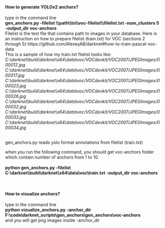 <h4>How to generate YOLOv2 anchors?</h4>
type in the command line <br />
<strong>gen_anchors.py -filelist   \\path\\to\\voc-filelist\\filelist.txt   -num_clusters  5   -output_dir voc-anchors </strong>
<br />
Filelist is the text file that contains path to images in your database.
Here is an instruction on how to prepare filelist (train.txt) for VOC (sections 2 through 5) https://github.com/AlexeyAB/darknet#how-to-train-pascal-voc-data
<br />
This is a sample of how my train.txt filelist looks like:
<br />

<i>
C:\darknet\build\darknet\x64\data\voc/VOCdevkit/VOC2007/JPEGImages/000012.jpg
C:\darknet\build\darknet\x64\data\voc/VOCdevkit/VOC2007/JPEGImages/000017.jpg
C:\darknet\build\darknet\x64\data\voc/VOCdevkit/VOC2007/JPEGImages/000023.jpg
C:\darknet\build\darknet\x64\data\voc/VOCdevkit/VOC2007/JPEGImages/000026.jpg
C:\darknet\build\darknet\x64\data\voc/VOCdevkit/VOC2007/JPEGImages/000032.jpg
C:\darknet\build\darknet\x64\data\voc/VOCdevkit/VOC2007/JPEGImages/000033.jpg
C:\darknet\build\darknet\x64\data\voc/VOCdevkit/VOC2007/JPEGImages/000034.jpg
</i><br /><br />



gen_anchors.py reads yolo format annotations from filelist (train.txt) <br />


when you run the following command, you should get voc-anchors folder which contain number of anchors from 1 to 10.  
<br />
<strong>python gen_anchors.py -filelist
C:\darknet\build\darknet\x64\data\voc\train.txt -output_dir voc-anchors </strong> 

<br />

<h4>How to visualize anchors?</h4>
type in the command line <br />
<strong>python vizualize_anchors.py -anchor_dir F:\code\darknet_scripts\gen_anchors\gen_anchors\voc-anchors </strong>
<br />
and you will get png images inside -anchor_dir



